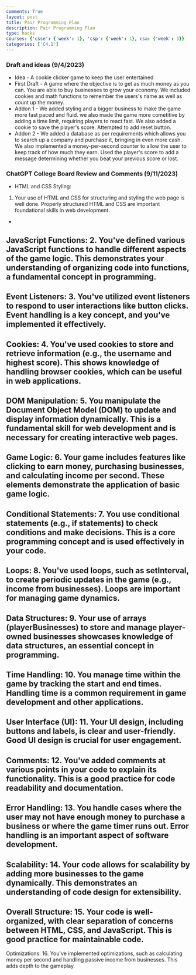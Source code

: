 ```yaml
---
comments: True
layout: post
title: Pair Programming Plan
description: Pair Programming Plan
type: hacks
courses: {'csse': {'week': 1}, 'csp': {'week': 1}, csa: {'week': 3}}
categories: ['C4.1']
---
```

### Draft and ideas (9/4/2023)
- Idea - A cookie clicker game to keep the user entertained
- First Draft - A game where the objective is to get as much money as you can. You are able to buy businesses to grow your economy. We included cookies and math functions to remember the users's name as well as count up the money.
- Addon 1 - We added styling and a bigger business to make the game more fast paced and fluid. we also made the game more cometitive by adding a time limit, requiring players to react fast. We also added a cookie to save the player's score. Attempted to add reset button.
- Addon 2 - We added a database as per requirements which allows you to search up a company and purchase it, bringing in even more cash. We also implemented a money-per-second counter to allow the user to keep track of how much they earn. Used the player's score to add a message determining whether you beat your previous score or lost.




### ChatGPT College Board Review and Comments (9/11/2023)
- HTML and CSS Styling:
1. Your use of HTML and CSS for structuring and styling the web page is well done. Properly structured HTML and CSS are important foundational skills in web development.
-
JavaScript Functions:
2. You've defined various JavaScript functions to handle different aspects of the game logic. This demonstrates your understanding of organizing code into functions, a fundamental concept in programming.
-
Event Listeners:
3. You've utilized event listeners to respond to user interactions like button clicks. Event handling is a key concept, and you've implemented it effectively.
-
Cookies:
4. You've used cookies to store and retrieve information (e.g., the username and highest score). This shows knowledge of handling browser cookies, which can be useful in web applications.
-
DOM Manipulation:
5. You manipulate the Document Object Model (DOM) to update and display information dynamically. This is a fundamental skill for web development and is necessary for creating interactive web pages.
-
Game Logic:
6. Your game includes features like clicking to earn money, purchasing businesses, and calculating income per second. These elements demonstrate the application of basic game logic.
-
Conditional Statements:
7. You use conditional statements (e.g., if statements) to check conditions and make decisions. This is a core programming concept and is used effectively in your code.
-
Loops:
8. You've used loops, such as setInterval, to create periodic updates in the game (e.g., income from businesses). Loops are important for managing game dynamics.
-
Data Structures:
9. Your use of arrays (playerBusinesses) to store and manage player-owned businesses showcases knowledge of data structures, an essential concept in programming.
-
Time Handling:
10. You manage time within the game by tracking the start and end times. Handling time is a common requirement in game development and other applications.
-
User Interface (UI):
11. Your UI design, including buttons and labels, is clear and user-friendly. Good UI design is crucial for user engagement.
-
Comments:
12. You've added comments at various points in your code to explain its functionality. This is a good practice for code readability and documentation.
-
Error Handling:
13. You handle cases where the user may not have enough money to purchase a business or where the game timer runs out. Error handling is an important aspect of software development.
-
Scalability:
14. Your code allows for scalability by adding more businesses to the game dynamically. This demonstrates an understanding of code design for extensibility.
-
Overall Structure:
15. Your code is well-organized, with clear separation of concerns between HTML, CSS, and JavaScript. This is good practice for maintainable code.
-
Optimizations:
16. You've implemented optimizations, such as calculating money per second and handling passive income from businesses. This adds depth to the gameplay.